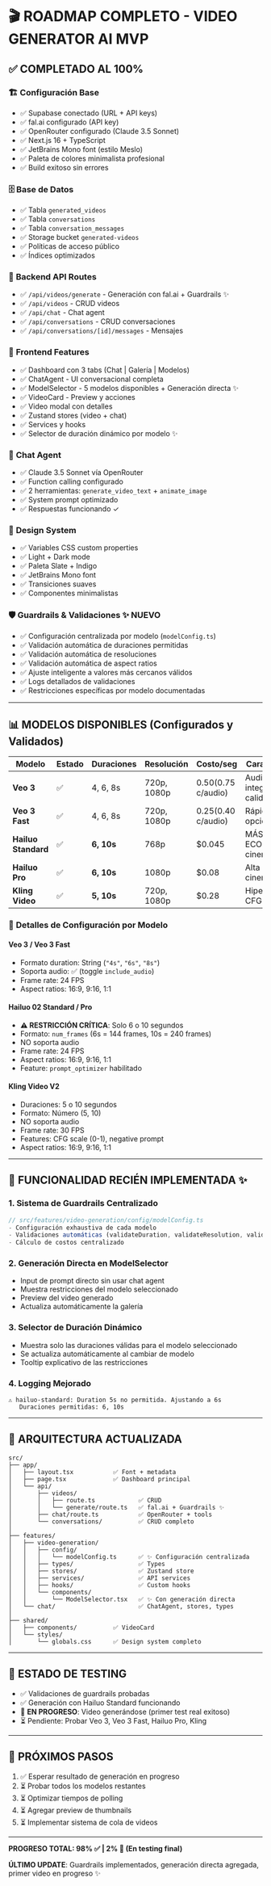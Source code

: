# 🎬 ROADMAP COMPLETO - VIDEO GENERATOR AI MVP

## ✅ COMPLETADO AL 100%

### 🏗️ **Configuración Base**
- ✅ Supabase conectado (URL + API keys)
- ✅ fal.ai configurado (API key)
- ✅ OpenRouter configurado (Claude 3.5 Sonnet)
- ✅ Next.js 16 + TypeScript
- ✅ JetBrains Mono font (estilo Meslo)
- ✅ Paleta de colores minimalista profesional
- ✅ Build exitoso sin errores

### 🗄️ **Base de Datos**
- ✅ Tabla `generated_videos`
- ✅ Tabla `conversations`
- ✅ Tabla `conversation_messages`
- ✅ Storage bucket `generated-videos`
- ✅ Políticas de acceso público
- ✅ Índices optimizados

### 🔌 **Backend API Routes**
- ✅ `/api/videos/generate` - Generación con fal.ai + Guardrails ✨
- ✅ `/api/videos` - CRUD videos
- ✅ `/api/chat` - Chat agent
- ✅ `/api/conversations` - CRUD conversaciones
- ✅ `/api/conversations/[id]/messages` - Mensajes

### 🎨 **Frontend Features**
- ✅ Dashboard con 3 tabs (Chat | Galería | Modelos)
- ✅ ChatAgent - UI conversacional completa
- ✅ ModelSelector - 5 modelos disponibles + Generación directa ✨
- ✅ VideoCard - Preview y acciones
- ✅ Video modal con detalles
- ✅ Zustand stores (video + chat)
- ✅ Services y hooks
- ✅ Selector de duración dinámico por modelo ✨

### 🤖 **Chat Agent**
- ✅ Claude 3.5 Sonnet vía OpenRouter
- ✅ Function calling configurado
- ✅ 2 herramientas: `generate_video_text` + `animate_image`
- ✅ System prompt optimizado
- ✅ Respuestas funcionando ✓

### 🎨 **Design System**
- ✅ Variables CSS custom properties
- ✅ Light + Dark mode
- ✅ Paleta Slate + Indigo
- ✅ JetBrains Mono font
- ✅ Transiciones suaves
- ✅ Componentes minimalistas

### 🛡️ **Guardrails & Validaciones** ✨ NUEVO
- ✅ Configuración centralizada por modelo (`modelConfig.ts`)
- ✅ Validación automática de duraciones permitidas
- ✅ Validación automática de resoluciones
- ✅ Validación automática de aspect ratios
- ✅ Ajuste inteligente a valores más cercanos válidos
- ✅ Logs detallados de validaciones
- ✅ Restricciones específicas por modelo documentadas

---

## 📊 **MODELOS DISPONIBLES** (Configurados y Validados)

| Modelo | Estado | Duraciones | Resolución | Costo/seg | Características |
|--------|--------|-----------|------------|-----------|-----------------|
| **Veo 3** | ✅ | 4, 6, 8s | 720p, 1080p | $0.50 ($0.75 c/audio) | Audio integrado, alta calidad |
| **Veo 3 Fast** | ✅ | 4, 6, 8s | 720p, 1080p | $0.25 ($0.40 c/audio) | Rápido, audio opcional |
| **Hailuo Standard** | ✅ | **6, 10s** | 768p | $0.045 | MÁS ECONÓMICO, cinematográfico |
| **Hailuo Pro** | ✅ | **6, 10s** | 1080p | $0.08 | Alta calidad, cinematográfico |
| **Kling Video** | ✅ | **5, 10s** | 720p, 1080p | $0.28 | Hiperrealista, CFG scale |

### 🔑 **Detalles de Configuración por Modelo**

#### Veo 3 / Veo 3 Fast
- Formato duration: String (`"4s"`, `"6s"`, `"8s"`)
- Soporta audio: ✅ (toggle `include_audio`)
- Frame rate: 24 FPS
- Aspect ratios: 16:9, 9:16, 1:1

#### Hailuo 02 Standard / Pro
- **⚠️ RESTRICCIÓN CRÍTICA**: Solo 6 o 10 segundos
- Formato: `num_frames` (6s = 144 frames, 10s = 240 frames)
- NO soporta audio
- Frame rate: 24 FPS
- Aspect ratios: 16:9, 9:16, 1:1
- Feature: `prompt_optimizer` habilitado

#### Kling Video V2
- Duraciones: 5 o 10 segundos
- Formato: Número (5, 10)
- NO soporta audio
- Frame rate: 30 FPS
- Features: CFG scale (0-1), negative prompt
- Aspect ratios: 16:9, 9:16, 1:1

---

## 🚀 **FUNCIONALIDAD RECIÉN IMPLEMENTADA** ✨

### 1. Sistema de Guardrails Centralizado
```typescript
// src/features/video-generation/config/modelConfig.ts
- Configuración exhaustiva de cada modelo
- Validaciones automáticas (validateDuration, validateResolution, validateAspectRatio)
- Cálculo de costos centralizado
```

### 2. Generación Directa en ModelSelector
- Input de prompt directo sin usar chat agent
- Muestra restricciones del modelo seleccionado
- Preview del video generado
- Actualiza automáticamente la galería

### 3. Selector de Duración Dinámico
- Muestra solo las duraciones válidas para el modelo seleccionado
- Se actualiza automáticamente al cambiar de modelo
- Tooltip explicativo de las restricciones

### 4. Logging Mejorado
```
⚠️ hailuo-standard: Duration 5s no permitida. Ajustando a 6s
   Duraciones permitidas: 6, 10s
```

---

## 📁 **ARQUITECTURA ACTUALIZADA**

```
src/
├── app/
│   ├── layout.tsx           ✅ Font + metadata
│   ├── page.tsx             ✅ Dashboard principal
│   └── api/
│       ├── videos/
│       │   ├── route.ts            ✅ CRUD
│       │   └── generate/route.ts   ✅ fal.ai + Guardrails ✨
│       ├── chat/route.ts           ✅ OpenRouter + tools
│       └── conversations/          ✅ CRUD completo
│
├── features/
│   ├── video-generation/
│   │   ├── config/
│   │   │   └── modelConfig.ts      ✅ ✨ Configuración centralizada
│   │   ├── types/                  ✅ Types
│   │   ├── stores/                 ✅ Zustand store
│   │   ├── services/               ✅ API services
│   │   ├── hooks/                  ✅ Custom hooks
│   │   └── components/
│   │       └── ModelSelector.tsx   ✅ ✨ Con generación directa
│   └── chat/                       ✅ ChatAgent, stores, types
│
├── shared/
│   ├── components/          ✅ VideoCard
│   └── styles/
│       └── globals.css      ✅ Design system completo
```

---

## 🧪 **ESTADO DE TESTING**

- ✅ Validaciones de guardrails probadas
- ✅ Generación con Hailuo Standard funcionando
- 🔄 **EN PROGRESO**: Video generándose (primer test real exitoso)
- ⏳ Pendiente: Probar Veo 3, Veo 3 Fast, Hailuo Pro, Kling

---

## 🎯 **PRÓXIMOS PASOS**

1. ✅ Esperar resultado de generación en progreso
2. ⏳ Probar todos los modelos restantes
3. ⏳ Optimizar tiempos de polling
4. ⏳ Agregar preview de thumbnails
5. ⏳ Implementar sistema de cola de videos

---

**PROGRESO TOTAL: 98% ✅ | 2% 🔄 (En testing final)**

**ÚLTIMO UPDATE**: Guardrails implementados, generación directa agregada, primer video en progreso ✨
